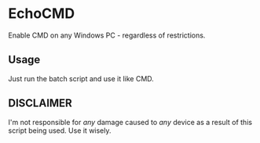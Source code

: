EchoCMD
=======
Enable CMD on any Windows PC - regardless of restrictions.


## Usage
Just run the batch script and use it like CMD.

## DISCLAIMER
I'm not responsible for _any_ damage caused to _any_ device as a result of this script being used. Use it wisely.
